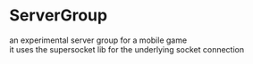 # ServerGroup
an experimental server group for a mobile game  
it uses the supersocket lib for the underlying socket connection
